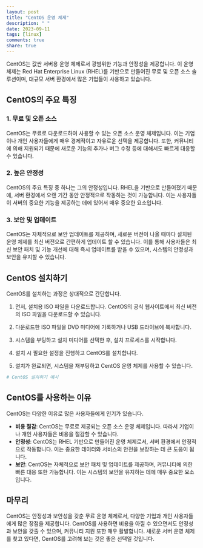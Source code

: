 ```yaml
---
layout: post
title: "CentOS 운영 체제"
description: " "
date: 2023-09-11
tags: [linux]
comments: true
share: true
---
```


CentOS는 값싼 서버용 운영 체제로서 광범위한 기능과 안정성을 제공합니다. 이 운영 체제는 Red Hat Enterprise Linux (RHEL)를 기반으로 만들어진 무료 및 오픈 소스 솔루션이며, 대규모 서버 환경에서 많은 기업들이 사용하고 있습니다.

## CentOS의 주요 특징

### 1. 무료 및 오픈 소스

CentOS는 무료로 다운로드하여 사용할 수 있는 오픈 소스 운영 체제입니다. 이는 기업이나 개인 사용자들에게 매우 경제적이고 자유로운 선택을 제공합니다. 또한, 커뮤니티에 의해 지원되기 때문에 새로운 기능의 추가나 버그 수정 등에 대해서도 빠르게 대응할 수 있습니다.

### 2. 높은 안정성

CentOS의 주요 특징 중 하나는 그의 안정성입니다. RHEL을 기반으로 만들어졌기 때문에, 서버 환경에서 오랜 기간 동안 안정적으로 작동하는 것이 가능합니다. 이는 사용자들이 서버의 중요한 기능을 제공하는 데에 있어서 매우 중요한 요소입니다.

### 3. 보안 및 업데이트

CentOS는 자체적으로 보안 업데이트를 제공하며, 새로운 버전이 나올 때마다 설치된 운영 체제를 최신 버전으로 간편하게 업데이트 할 수 있습니다. 이를 통해 사용자들은 최신 보안 패치 및 기능 개선에 대해 즉시 업데이트를 받을 수 있으며, 시스템의 안정성과 보안을 유지할 수 있습니다.

## CentOS 설치하기

CentOS를 설치하는 과정은 상대적으로 간단합니다. 

1. 먼저, 설치용 ISO 파일을 다운로드합니다. CentOS의 공식 웹사이트에서 최신 버전의 ISO 파일을 다운로드할 수 있습니다.

2. 다운로드한 ISO 파일을 DVD 미디어에 기록하거나 USB 드라이브에 복사합니다.

3. 시스템을 부팅하고 설치 미디어를 선택한 후, 설치 프로세스를 시작합니다.

4. 설치 시 필요한 설정을 진행하고 CentOS를 설치합니다.

5. 설치가 완료되면, 시스템을 재부팅하고 CentOS 운영 체제를 사용할 수 있습니다.

```bash
# CentOS 설치하기 예시
```

## CentOS를 사용하는 이유

CentOS는 다양한 이유로 많은 사용자들에게 인기가 있습니다.

- **비용 절감**: CentOS는 무료로 제공되는 오픈 소스 운영 체제입니다. 따라서 기업이나 개인 사용자들은 비용을 절감할 수 있습니다.
- **안정성**: CentOS는 RHEL 기반으로 만들어진 운영 체제로서, 서버 환경에서 안정적으로 작동합니다. 이는 중요한 데이터와 서비스의 안전을 보장하는 데 큰 도움이 됩니다.
- **보안**: CentOS는 자체적으로 보안 패치 및 업데이트를 제공하며, 커뮤니티에 의한 빠른 대응 또한 가능합니다. 이는 시스템의 보안을 유지하는 데에 매우 중요한 요소입니다.

## 마무리

CentOS는 안정성과 보안성을 갖춘 무료 운영 체제로서, 다양한 기업과 개인 사용자들에게 많은 장점을 제공합니다. CentOS를 사용하면 비용을 아낄 수 있으면서도 안정성과 보안을 갖출 수 있으며, 커뮤니티 지원 또한 매우 활발합니다. 새로운 서버 운영 체제를 찾고 있다면, CentOS를 고려해 보는 것은 좋은 선택일 것입니다.